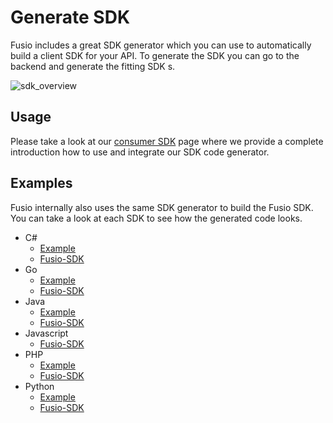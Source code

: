 
# Generate SDK

Fusio includes a great SDK generator which you can use to automatically
build a client SDK for your API. To generate the SDK you can go to
the backend and generate the fitting SDK s.

![sdk_overview](/img/use_cases/api_gateway/sdk_overview.png)

## Usage

Please take a look at our [consumer SDK](../../backend/development/sdk) page where we provide
a complete introduction how to use and integrate our SDK code generator.

## Examples

Fusio internally also uses the same SDK generator to build the Fusio SDK.
You can take a look at each SDK to see how the generated code looks.

* C#
    * [Example](https://github.com/apioo/fusio-sample-csharp-cli)
    * [Fusio-SDK](https://github.com/apioo/fusio-sdk-csharp)
* Go
    * [Example](https://github.com/apioo/fusio-sample-go-cli)
    * [Fusio-SDK](https://github.com/apioo/fusio-sdk-go)
* Java
    * [Example](https://github.com/apioo/fusio-sample-java-cli)
    * [Fusio-SDK](https://github.com/apioo/fusio-sdk-java)
* Javascript
    * [Fusio-SDK](https://github.com/apioo/fusio-sdk-javascript)
* PHP
    * [Example](https://github.com/apioo/fusio-sample-php-cli)
    * [Fusio-SDK](https://github.com/apioo/fusio-sdk-php)
* Python
    * [Example](https://github.com/apioo/fusio-sample-python-cli)
    * [Fusio-SDK](https://github.com/apioo/fusio-sdk-python)
